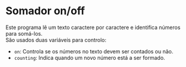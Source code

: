 # Somador on/off

Este programa lê um texto caractere por caractere e identifica números para somá-los.  
São usados duas variáveis para controlo:  
- `on`: Controla se os números no texto devem ser contados ou não.  
- `counting`: Indica quando um novo número está a ser formado.  
